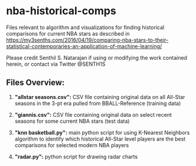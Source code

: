 # nba-historical-comps

Files relevant to algorithm and visualizations for finding historical comparisons for current NBA stars as described in https://my3senths.com/2016/04/19/comparing-nba-stars-to-their-statistical-contemporaries-an-application-of-machine-learning/

Please credit Senthil S. Natarajan if using or modifying the work contained herein, or contact via Twitter @SENTH1S

Files Overview:
---
1. **"allstar seasons.csv":** CSV file containing original data on all All-Star seasons in the 3-pt era pulled from BBALL-Reference (training data)

2. **"giannis.csv":** CSV file containing original data on select recent seasons for some current NBA stars (test data)

3. **"knn basketball.py":** main python script for using K-Nearest Neighbors algorithm to identify which historical All-Star level players are the best comparisons for selected modern NBA players

4. **"radar.py":** python script for drawing radar charts
